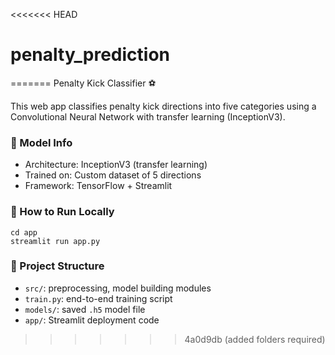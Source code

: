 <<<<<<< HEAD
# penalty_prediction
=======
Penalty Kick Classifier ⚽

This web app classifies penalty kick directions into five categories using a Convolutional Neural Network with transfer learning (InceptionV3).

### 📂 Model Info
- Architecture: InceptionV3 (transfer learning)
- Trained on: Custom dataset of 5 directions
- Framework: TensorFlow + Streamlit

### 🚀 How to Run Locally
```
cd app
streamlit run app.py
```

### 📁 Project Structure
- `src/`: preprocessing, model building modules
- `train.py`: end-to-end training script
- `models/`: saved `.h5` model file
- `app/`: Streamlit deployment code
>>>>>>> 4a0d9db (added folders required)
